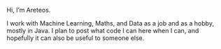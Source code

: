 Hi, I’m Areteos.

I work with Machine Learning, Maths, and Data as a job and as a hobby, mostly in Java. I plan to post what code I can here when I can, and hopefully it can also be useful to someone else.
